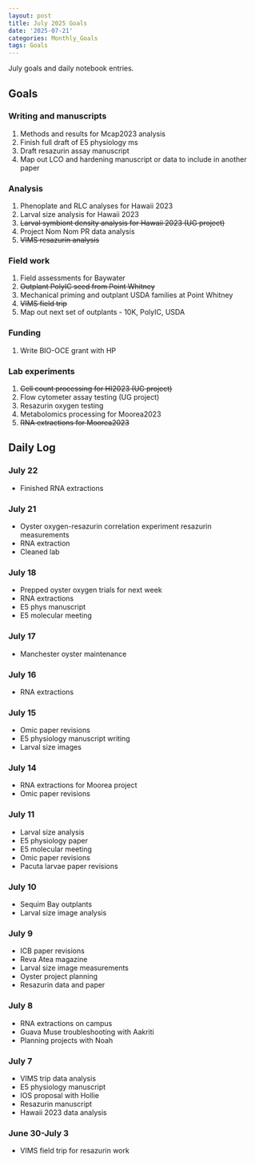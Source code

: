 ```yaml
---
layout: post
title: July 2025 Goals
date: '2025-07-21'
categories: Monthly_Goals
tags: Goals
---
```


July goals and daily notebook entries. 

## Goals  

### Writing and manuscripts 
              
1. Methods and results for Mcap2023 analysis
2. Finish full draft of E5 physiology ms  
3. Draft resazurin assay manuscript 
4. Map out LCO and hardening manuscript or data to include in another paper 

### Analysis

1. Phenoplate and RLC analyses for Hawaii 2023
2. Larval size analysis for Hawaii 2023 
3. ~~Larval symbiont density analysis for Hawaii 2023 (UG project)~~
4. Project Nom Nom PR data analysis 
5. ~~VIMS resazurin analysis~~ 

### Field work 

1. Field assessments for Baywater
2. ~~Outplant PolyIC seed from Point Whitney~~ 
3. Mechanical priming and outplant USDA families at Point Whitney 
4. ~~VIMS field trip~~ 
5. Map out next set of outplants - 10K, PolyIC, USDA

### Funding

1. Write BIO-OCE grant with HP 

### Lab experiments 

1. ~~Cell count processing for HI2023 (UG project)~~
2. Flow cytometer assay testing (UG project)
3. Resazurin oxygen testing
4. Metabolomics processing for Moorea2023 
5. ~~RNA extractions for Moorea2023~~

## **Daily Log**   

### July 22

- Finished RNA extractions

### July 21

- Oyster oxygen-resazurin correlation experiment resazurin measurements  
- RNA extraction 
- Cleaned lab 

### July 18

- Prepped oyster oxygen trials for next week
- RNA extractions
- E5 phys manuscript
- E5 molecular meeting

### July 17

- Manchester oyster maintenance 

### July 16

- RNA extractions

### July 15

- Omic paper revisions
- E5 physiology manuscript writing 
- Larval size images 

### July 14

- RNA extractions for Moorea project
- Omic paper revisions

### July 11

- Larval size analysis 
- E5 physiology paper
- E5 molecular meeting 
- Omic paper revisions
- Pacuta larvae paper revisions

### July 10

- Sequim Bay outplants
- Larval size image analysis 

### July 9

- ICB paper revisions 
- Reva Atea magazine 
- Larval size image measurements 
- Oyster project planning
- Resazurin data and paper 

### July 8

- RNA extractions on campus 
- Guava Muse troubleshooting with Aakriti
- Planning projects with Noah 

### July 7

- VIMS trip data analysis 
- E5 physiology manuscript
- IOS proposal with Hollie 
- Resazurin manuscript
- Hawaii 2023 data analysis  
 
### June 30-July 3

- VIMS field trip for resazurin work 